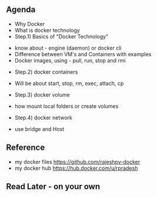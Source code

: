 ## Agenda
* Why Docker
* What is docker technology
* Step.1) Basics of "Docker Technology" 
- know about - engine (daemon) or docker cli
- Difference between VM's and Containers with examples
- Docker images, using  - pull, run, stop and rmi
* Step.2) docker containers
- Will be about  start, stop, rm, exec, attach, cp
* Step.3) docker volume
- how mount local folders or create volumes
* Step.4) docker network
- use bridge and Host

## Reference
* my docker files https://github.com/rajeshpv-docker
* my docker hub https://hub.docker.com/u/rpradesh
  
## Read Later - on your own